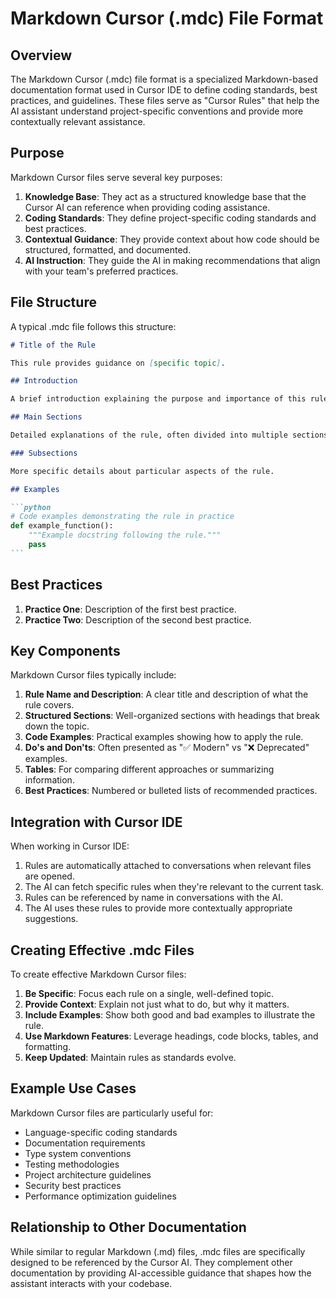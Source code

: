 # Markdown Cursor (.mdc) File Format

## Overview

The Markdown Cursor (.mdc) file format is a specialized Markdown-based documentation format used in Cursor IDE to define coding standards, best practices, and guidelines. These files serve as "Cursor Rules" that help the AI assistant understand project-specific conventions and provide more contextually relevant assistance.

## Purpose

Markdown Cursor files serve several key purposes:

1. **Knowledge Base**: They act as a structured knowledge base that the Cursor AI can reference when providing coding assistance.
2. **Coding Standards**: They define project-specific coding standards and best practices.
3. **Contextual Guidance**: They provide context about how code should be structured, formatted, and documented.
4. **AI Instruction**: They guide the AI in making recommendations that align with your team's preferred practices.

## File Structure

A typical .mdc file follows this structure:

````markdown
# Title of the Rule

This rule provides guidance on [specific topic].

## Introduction

A brief introduction explaining the purpose and importance of this rule.

## Main Sections

Detailed explanations of the rule, often divided into multiple sections.

### Subsections

More specific details about particular aspects of the rule.

## Examples

```python
# Code examples demonstrating the rule in practice
def example_function():
    """Example docstring following the rule."""
    pass
```
````

## Best Practices

1. **Practice One**: Description of the first best practice.
2. **Practice Two**: Description of the second best practice.

## Key Components

Markdown Cursor files typically include:

1. **Rule Name and Description**: A clear title and description of what the rule covers.
2. **Structured Sections**: Well-organized sections with headings that break down the topic.
3. **Code Examples**: Practical examples showing how to apply the rule.
4. **Do's and Don'ts**: Often presented as "✅ Modern" vs "❌ Deprecated" examples.
5. **Tables**: For comparing different approaches or summarizing information.
6. **Best Practices**: Numbered or bulleted lists of recommended practices.

## Integration with Cursor IDE

When working in Cursor IDE:

1. Rules are automatically attached to conversations when relevant files are opened.
2. The AI can fetch specific rules when they're relevant to the current task.
3. Rules can be referenced by name in conversations with the AI.
4. The AI uses these rules to provide more contextually appropriate suggestions.

## Creating Effective .mdc Files

To create effective Markdown Cursor files:

1. **Be Specific**: Focus each rule on a single, well-defined topic.
2. **Provide Context**: Explain not just what to do, but why it matters.
3. **Include Examples**: Show both good and bad examples to illustrate the rule.
4. **Use Markdown Features**: Leverage headings, code blocks, tables, and formatting.
5. **Keep Updated**: Maintain rules as standards evolve.

## Example Use Cases

Markdown Cursor files are particularly useful for:

- Language-specific coding standards
- Documentation requirements
- Type system conventions
- Testing methodologies
- Project architecture guidelines
- Security best practices
- Performance optimization guidelines

## Relationship to Other Documentation

While similar to regular Markdown (.md) files, .mdc files are specifically designed to be referenced by the Cursor AI. They complement other documentation by providing AI-accessible guidance that shapes how the assistant interacts with your codebase.
